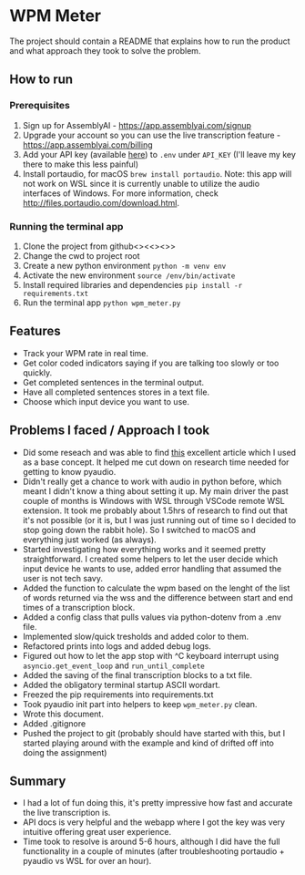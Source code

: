 # WPM Meter

The project should contain a README that explains how to run the product and what approach they took to solve the problem.

## How to run

### Prerequisites
1) Sign up for AssemblyAI - https://app.assemblyai.com/signup
2) Upgrade your account so you can use the live transcription feature - https://app.assemblyai.com/billing
3) Add your API key (available [here](https://app.assemblyai.com/account)) to `.env` under `API_KEY` (I'll leave my key there to make this less painful)
4) Install portaudio, for macOS `brew install portaudio`. Note: this app will not work on WSL since it is currently unable to utilize the audio interfaces of Windows. For more information, check http://files.portaudio.com/download.html.


### Running the terminal app
1) Clone the project from github<><<><>>
2) Change the cwd to project root
3) Create a new python environment `python -m venv env`
4) Activate the new environment `source /env/bin/activate`
5) Install required libraries and dependencies `pip install -r requirements.txt`
6) Run the terminal app `python wpm_meter.py`


## Features
- Track your WPM rate in real time.
- Get color coded indicators saying if you are talking too slowly or too quickly.
- Get completed sentences in the terminal output.
- Have all completed sentences stores in a text file.
- Choose which input device you want to use.


## Problems I faced / Approach I took
- Did some reseach and was able to find [this](https://www.assemblyai.com/blog/real-time-speech-recognition-with-python/?_ga=2.123253452.639823529.1645689349-1924652623.1645689349&_gac=1.61762270.1645689349.Cj0KCQiA09eQBhCxARIsAAYRiyk52jH_9X2eLG9Oiajv9jIrRMQmcTgOihFLa8UFIKsQF-IGhj2NzjcaAo4HEALw_wcB) excellent article which I used as a base concept. It helped me cut down on research time needed for getting to know pyaudio.
- Didn't really get a chance to work with audio in python before, which meant I didn't know a thing about setting it up. My main driver the past couple of months is Windows with WSL through VSCode remote WSL extension. It took me probably about 1.5hrs of research to find out that it's not possible (or it is, but I was just running out of time so I decided to stop going down the rabbit hole). So I switched to macOS and everything just worked (as always).
- Started investigating how everything works and it seemed pretty straightforward. I created some helpers to let the user decide which input device he wants to use, added error handling that assumed the user is not tech savy.
- Added the function to calculate the wpm based on the lenght of the list of words returned via the wss and the difference between start and end times of a transcription block.
- Added a config class that pulls values via python-dotenv from a .env file.
- Implemented slow/quick tresholds and added color to them.
- Refactored prints into logs and added debug logs.
- Figured out how to let the app stop with ^C keyboard interrupt using `asyncio.get_event_loop` and `run_until_complete`
- Added the saving of the final transcription blocks to a txt file.
- Added the obligatory terminal startup ASCII wordart.
- Freezed the pip requirements into requirements.txt
- Took pyaudio init part into helpers to keep `wpm_meter.py` clean.
- Wrote this document.
- Added .gitignore
- Pushed the project to git (probably should have started with this, but I started playing around with the example and kind of drifted off into doing the assignment)


## Summary
- I had a lot of fun doing this, it's pretty impressive how fast and accurate the live transcription is.
- API docs is very helpful and the webapp where I got the key was very intuitive offering great user experience.
- Time took to resolve is around 5-6 hours, although I did have the full functionality in a couple of minutes (after troubleshooting portaudio + pyaudio vs WSL for over an hour).
